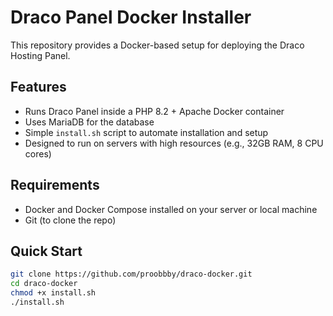 # Draco Panel Docker Installer

This repository provides a Docker-based setup for deploying the Draco Hosting Panel.

## Features

- Runs Draco Panel inside a PHP 8.2 + Apache Docker container
- Uses MariaDB for the database
- Simple `install.sh` script to automate installation and setup
- Designed to run on servers with high resources (e.g., 32GB RAM, 8 CPU cores)

## Requirements

- Docker and Docker Compose installed on your server or local machine
- Git (to clone the repo)

## Quick Start

```bash
git clone https://github.com/proobbby/draco-docker.git
cd draco-docker
chmod +x install.sh
./install.sh
